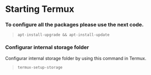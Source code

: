 
# Starting Termux

### To configure all the packages please use the next code.

> ~~~
> apt-install-upgrade && apt-install-update
> ~~~

### Configurar internal storage folder

Configurar internal storage folder by using this command in Termux.

> ~~~
> termux-setup-storage
> ~~~
